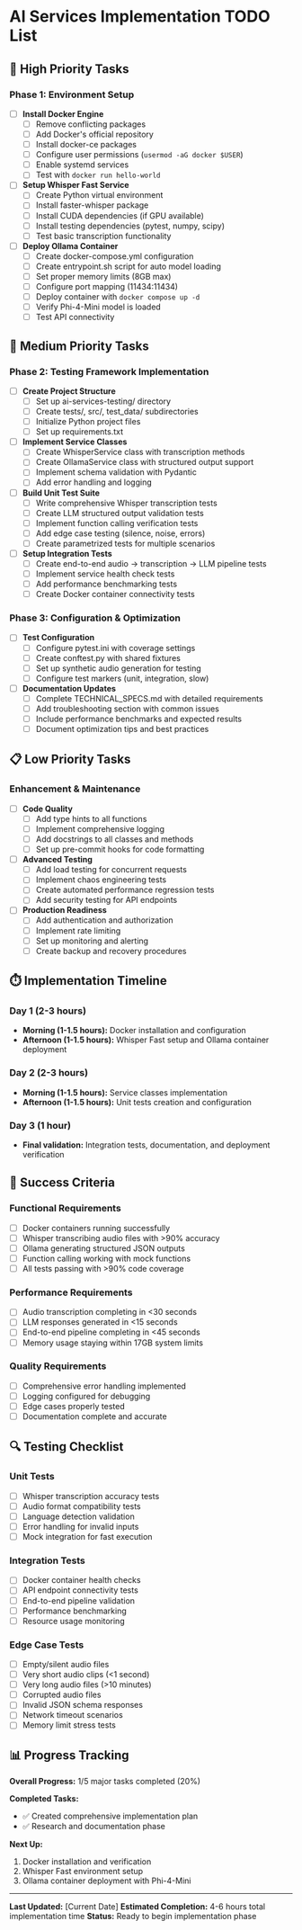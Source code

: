 # AI Services Implementation TODO List

## 🚀 High Priority Tasks

### Phase 1: Environment Setup
- [ ] **Install Docker Engine**
  - [ ] Remove conflicting packages
  - [ ] Add Docker's official repository
  - [ ] Install docker-ce packages
  - [ ] Configure user permissions (`usermod -aG docker $USER`)
  - [ ] Enable systemd services
  - [ ] Test with `docker run hello-world`

- [ ] **Setup Whisper Fast Service**
  - [ ] Create Python virtual environment
  - [ ] Install faster-whisper package
  - [ ] Install CUDA dependencies (if GPU available)
  - [ ] Install testing dependencies (pytest, numpy, scipy)
  - [ ] Test basic transcription functionality

- [ ] **Deploy Ollama Container**
  - [ ] Create docker-compose.yml configuration
  - [ ] Create entrypoint.sh script for auto model loading
  - [ ] Set proper memory limits (8GB max)
  - [ ] Configure port mapping (11434:11434)
  - [ ] Deploy container with `docker compose up -d`
  - [ ] Verify Phi-4-Mini model is loaded
  - [ ] Test API connectivity

## 🔧 Medium Priority Tasks

### Phase 2: Testing Framework Implementation
- [ ] **Create Project Structure**
  - [ ] Set up ai-services-testing/ directory
  - [ ] Create tests/, src/, test_data/ subdirectories
  - [ ] Initialize Python project files
  - [ ] Set up requirements.txt

- [ ] **Implement Service Classes**
  - [ ] Create WhisperService class with transcription methods
  - [ ] Create OllamaService class with structured output support
  - [ ] Implement schema validation with Pydantic
  - [ ] Add error handling and logging

- [ ] **Build Unit Test Suite**
  - [ ] Write comprehensive Whisper transcription tests
  - [ ] Create LLM structured output validation tests
  - [ ] Implement function calling verification tests
  - [ ] Add edge case testing (silence, noise, errors)
  - [ ] Create parametrized tests for multiple scenarios

- [ ] **Setup Integration Tests**
  - [ ] Create end-to-end audio → transcription → LLM pipeline tests
  - [ ] Implement service health check tests
  - [ ] Add performance benchmarking tests
  - [ ] Create Docker container connectivity tests

### Phase 3: Configuration & Optimization
- [ ] **Test Configuration**
  - [ ] Configure pytest.ini with coverage settings
  - [ ] Create conftest.py with shared fixtures
  - [ ] Set up synthetic audio generation for testing
  - [ ] Configure test markers (unit, integration, slow)

- [ ] **Documentation Updates**
  - [ ] Complete TECHNICAL_SPECS.md with detailed requirements
  - [ ] Add troubleshooting section with common issues
  - [ ] Include performance benchmarks and expected results
  - [ ] Document optimization tips and best practices

## 📋 Low Priority Tasks

### Enhancement & Maintenance
- [ ] **Code Quality**
  - [ ] Add type hints to all functions
  - [ ] Implement comprehensive logging
  - [ ] Add docstrings to all classes and methods
  - [ ] Set up pre-commit hooks for code formatting

- [ ] **Advanced Testing**
  - [ ] Add load testing for concurrent requests
  - [ ] Implement chaos engineering tests
  - [ ] Create automated performance regression tests
  - [ ] Add security testing for API endpoints

- [ ] **Production Readiness**
  - [ ] Add authentication and authorization
  - [ ] Implement rate limiting
  - [ ] Set up monitoring and alerting
  - [ ] Create backup and recovery procedures

## ⏱️ Implementation Timeline

### Day 1 (2-3 hours)
- **Morning (1-1.5 hours):** Docker installation and configuration
- **Afternoon (1-1.5 hours):** Whisper Fast setup and Ollama container deployment

### Day 2 (2-3 hours)
- **Morning (1-1.5 hours):** Service classes implementation
- **Afternoon (1-1.5 hours):** Unit tests creation and configuration

### Day 3 (1 hour)
- **Final validation:** Integration tests, documentation, and deployment verification

## 🎯 Success Criteria

### Functional Requirements
- [ ] Docker containers running successfully
- [ ] Whisper transcribing audio files with >90% accuracy
- [ ] Ollama generating structured JSON outputs
- [ ] Function calling working with mock functions
- [ ] All tests passing with >90% code coverage

### Performance Requirements
- [ ] Audio transcription completing in <30 seconds
- [ ] LLM responses generated in <15 seconds
- [ ] End-to-end pipeline completing in <45 seconds
- [ ] Memory usage staying within 17GB system limits

### Quality Requirements
- [ ] Comprehensive error handling implemented
- [ ] Logging configured for debugging
- [ ] Edge cases properly tested
- [ ] Documentation complete and accurate

## 🔍 Testing Checklist

### Unit Tests
- [ ] Whisper transcription accuracy tests
- [ ] Audio format compatibility tests
- [ ] Language detection validation
- [ ] Error handling for invalid inputs
- [ ] Mock integration for fast execution

### Integration Tests
- [ ] Docker container health checks
- [ ] API endpoint connectivity tests
- [ ] End-to-end pipeline validation
- [ ] Performance benchmarking
- [ ] Resource usage monitoring

### Edge Case Tests
- [ ] Empty/silent audio files
- [ ] Very short audio clips (<1 second)
- [ ] Very long audio files (>10 minutes)
- [ ] Corrupted audio files
- [ ] Invalid JSON schema responses
- [ ] Network timeout scenarios
- [ ] Memory limit stress tests

## 📊 Progress Tracking

**Overall Progress:** 1/5 major tasks completed (20%)

**Completed Tasks:**
- ✅ Created comprehensive implementation plan
- ✅ Research and documentation phase

**Next Up:**
1. Docker installation and verification
2. Whisper Fast environment setup
3. Ollama container deployment with Phi-4-Mini

---

**Last Updated:** [Current Date]
**Estimated Completion:** 4-6 hours total implementation time
**Status:** Ready to begin implementation phase
